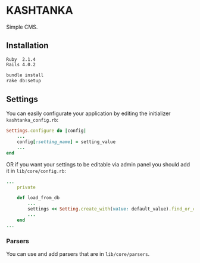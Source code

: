 # KASHTANKA

Simple CMS.

## Installation

```
Ruby  2.1.4
Rails 4.0.2
```

```bash
bundle install
rake db:setup
```

## Settings

You can easily configurate your application by editing the initializer ```kashtanka_config.rb```:

```ruby
Settings.configure do |config|
    ...
	config[:setting_name] = setting_value
	...
end
```

OR if you want your settings to be editable via admin panel you should add it in ```lib/core/config.rb```:

```ruby
...
	private

	def load_from_db
        ...
		settings << Setting.create_with(value: default_value).find_or_create_by(name: "setting_name", parser: "setting_parser_class_name").try(:id)
		...
	end
...
```

### Parsers

You can use and add parsers that are in ```lib/core/parsers```.

